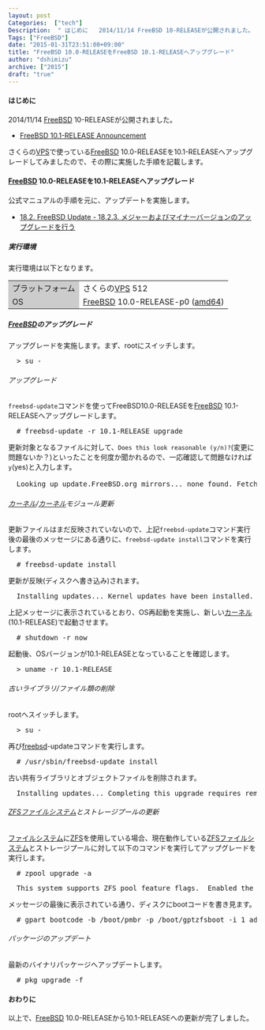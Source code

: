 ```yaml
---
layout: post
Categories:  ["tech"]
Description:  " はじめに   2014/11/14 FreeBSD 10-RELEASEが公開されました。      FreeBSD 10.1-RELEASE Announcement   さくらのVPSで使っているFreeBSD 10.0-RELEAS"
Tags: ["FreeBSD"]
date: "2015-01-31T23:51:00+09:00"
title: "FreeBSD 10.0-RELEASEをFreeBSD 10.1-RELEASEへアップグレード"
author: "dshimizu"
archive: ["2015"]
draft: "true"
---
```


<body>
<h4>はじめに</h4> <p>2014/11/14 <a class="keyword" href="http://d.hatena.ne.jp/keyword/FreeBSD">FreeBSD</a> 10-RELEASEが公開されました。 </p>
<ul>  <li><a href="https://www.freebsd.org/releases/10.1R/announce.html">FreeBSD 10.1-RELEASE Announcement</a></li>
</ul>
<p>さくらの<a class="keyword" href="http://d.hatena.ne.jp/keyword/VPS">VPS</a>で使っている<a class="keyword" href="http://d.hatena.ne.jp/keyword/FreeBSD">FreeBSD</a> 10.0-RELEASEを10.1-RELEASEへアップグレードしてみましたので、その際に実施した手順を記載します。 </p> <a name="more"></a> <h4>
<a class="keyword" href="http://d.hatena.ne.jp/keyword/FreeBSD">FreeBSD</a> 10.0-RELEASEを10.1-RELEASEへアップグレード</h4>
<p>公式マニュアルの手順を元に、アップデートを実施します。 </p> <ul>  <li><a href="https://www.freebsd.org/doc/ja/books/handbook/updating-upgrading-freebsdupdate.html#freebsdupdate-upgrade">18.2. FreeBSD Update - 18.2.3. メジャーおよびマイナーバージョンのアップグレードを行う</a></li>
</ul> <h5>実行環境</h5>
<p>実行環境は以下となります。 </p>
<table>
<tr>  <td bgcolor="#cccccc">プラットフォーム</td>  <td>さくらの<a class="keyword" href="http://d.hatena.ne.jp/keyword/VPS">VPS</a> 512</td>
</tr>
<tr>  <td bgcolor="#cccccc">OS</td>  <td>
<a class="keyword" href="http://d.hatena.ne.jp/keyword/FreeBSD">FreeBSD</a> 10.0-RELEASE-p0 (<a class="keyword" href="http://d.hatena.ne.jp/keyword/amd64">amd64</a>)</td>
</tr>
</table> <h5>
<a class="keyword" href="http://d.hatena.ne.jp/keyword/FreeBSD">FreeBSD</a>のアップグレード</h5>
<p>アップグレードを実施します。まず、rootにスイッチします。 </p>
<pre class="terminal">  &gt; su -  </pre> <h6>アップグレード</h6>
<p><code>freebsd-update</code>コマンドを使ってFreeBSD10.0-RELEASEを<a class="keyword" href="http://d.hatena.ne.jp/keyword/FreeBSD">FreeBSD</a> 10.1-RELEASEへアップグレードします。 </p>
<pre class="terminal">  # freebsd-update -r 10.1-RELEASE upgrade  </pre> <p>更新対象となるファイルに対して、<code>Does this look reasonable (y/n)?</code>(変更に問題ないか？)といったことを何度か聞かれるので、一応確認して問題なければ<code>y</code>(yes)と入力します。 </p>
<pre class="terminal">  Looking up update.FreeBSD.org mirrors... none found. Fetching metadata signature for 10.0-RELEASE from update.FreeBSD.org... done. Fetching metadata index... done. Fetching 2 metadata patches.. done. Applying metadata patches... done. Inspecting system... done.  The following components of FreeBSD seem to be installed: kernel/generic src/src world/base  The following components of FreeBSD do not seem to be installed: world/doc world/games world/lib32  Does this look reasonable (y/n)? y  Fetching metadata signature for 10.1-RELEASE from update.FreeBSD.org... done. Fetching metadata index... done. Fetching 1 metadata patches. done. Applying metadata patches... done. ･･･ ･･･ ･･･ /usr/src/usr.sbin/zzz/Makefile /usr/src/usr.sbin/zzz/zzz.8 /usr/src/usr.sbin/zzz/zzz.sh /var/db/mergemaster.mtree /var/yp/Makefile.dist To install the downloaded upgrades, run "/usr/sbin/freebsd-update install".  </pre>  <h6>
<a class="keyword" href="http://d.hatena.ne.jp/keyword/%A5%AB%A1%BC%A5%CD%A5%EB">カーネル</a>/<a class="keyword" href="http://d.hatena.ne.jp/keyword/%A5%AB%A1%BC%A5%CD%A5%EB">カーネル</a>モジュール更新</h6>
<p>更新ファイルはまだ反映されていないので、上記<code>freebsd-update</code>コマンド実行後の最後のメッセージにある通りに、<code>freebsd-update install</code>コマンドを実行します。 </p>
<pre class="terminal">  # freebsd-update install  
</pre>
<p>更新が反映(ディスクへ書き込み)されます。 </p>
<pre class="terminal">  Installing updates... Kernel updates have been installed.  Please reboot and run "/usr/sbin/freebsd-update install" again to finish installing updates.  
</pre>
<p>上記メッセージに表示されているとおり、OS再起動を実施し、新しい<a class="keyword" href="http://d.hatena.ne.jp/keyword/%A5%AB%A1%BC%A5%CD%A5%EB">カーネル</a>(10.1-RELEASE)で起動させます。 </p>
<pre class="terminal">  # shutdown -r now  </pre> <p>起動後、OSバージョンが10.1-RELEASEとなっていることを確認します。 </p>
<pre class="terminal">  &gt; uname -r 10.1-RELEASE  </pre> <h6>古いライブラリ/ファイル類の削除</h6>
<p>rootへスイッチします。 </p>
<pre class="terminal">  &gt; su -  
</pre>
<p>再び<a class="keyword" href="http://d.hatena.ne.jp/keyword/freebsd">freebsd</a>-updateコマンドを実行します。 </p>
<pre class="terminal">  # /usr/sbin/freebsd-update install  
</pre>
<p>古い共有ライブラリとオブジェクトファイルを削除されます。 </p>
<pre class="terminal">  Installing updates... Completing this upgrade requires removing old shared object files. Please rebuild all installed 3rd party software (e.g., programs installed from the ports tree) and then run "/usr/sbin/freebsd-update install" again to finish installing updates  </pre> <h6>
<a class="keyword" href="http://d.hatena.ne.jp/keyword/ZFS">ZFS</a><a class="keyword" href="http://d.hatena.ne.jp/keyword/%A5%D5%A5%A1%A5%A4%A5%EB%A5%B7%A5%B9%A5%C6%A5%E0">ファイルシステム</a>とストレージプールの更新</h6>
<p><a class="keyword" href="http://d.hatena.ne.jp/keyword/%A5%D5%A5%A1%A5%A4%A5%EB%A5%B7%A5%B9%A5%C6%A5%E0">ファイルシステム</a>に<a class="keyword" href="http://d.hatena.ne.jp/keyword/ZFS">ZFS</a>を使用している場合、現在動作している<a class="keyword" href="http://d.hatena.ne.jp/keyword/ZFS">ZFS</a><a class="keyword" href="http://d.hatena.ne.jp/keyword/%A5%D5%A5%A1%A5%A4%A5%EB%A5%B7%A5%B9%A5%C6%A5%E0">ファイルシステム</a>とストレージプールに対して以下のコマンドを実行してアップグレードを実行します。 </p>
<pre class="terminal">  # zpool upgrade -a  
</pre>
<pre class="terminal">  This system supports ZFS pool feature flags.  Enabled the following features on 'rpool':   spacemap_histogram   enabled_txg   hole_birth   extensible_dataset   embedded_data   bookmarks   filesystem_limits  If you boot from pool 'rpool', don't forget to update boot code. Assuming you use GPT partitioning and da0 is your boot disk the following command will do it:          gpart bootcode -b /boot/pmbr -p /boot/gptzfsboot -i 1 da0  
</pre>
<p>メッセージの最後に表示されている通り、ディスクにbootコードを書き見ます。 </p>
<pre class="terminal">  # gpart bootcode -b /boot/pmbr -p /boot/gptzfsboot -i 1 ada0 bootcode written to ada0  </pre> <h6>パッケージのアップデート</h6>
<p>最新のバイナリパッケージへアップデートします。 </p>
<pre class="terminal">  # pkg upgrade -f  </pre> <h4>おわりに</h4>
<p>以上で、<a class="keyword" href="http://d.hatena.ne.jp/keyword/FreeBSD">FreeBSD</a> 10.0-RELEASEから10.1-RELEASEへの更新が完了しました。 </p>
</body>

<!-- more -->


